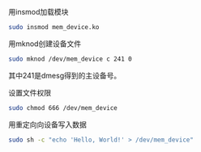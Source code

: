 用insmod加载模块
```sh
sudo insmod mem_device.ko
```

用mknod创建设备文件
```sh
sudo mknod /dev/mem_device c 241 0
```
其中241是dmesg得到的主设备号。

设置文件权限
```sh
sudo chmod 666 /dev/mem_device
```

用重定向向设备写入数据
```sh
sudo sh -c "echo 'Hello, World!' > /dev/mem_device"
```